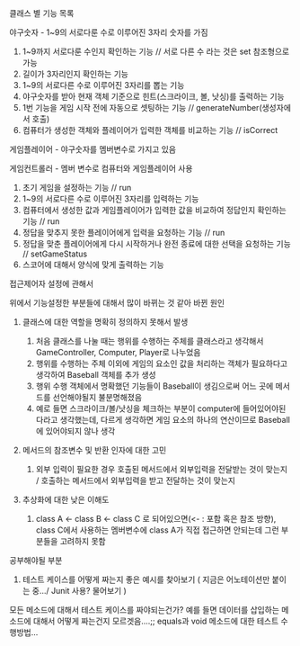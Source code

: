 클래스 별 기능 목록

야구숫자 - 1~9의 서로다룬 수로 이루어진 3자리 숫자를 가짐
1. 1~9까지 서로다룬 수인지 확인하는 기능 // 서로 다른 수 라는 것은 set 참조형으로 가능 
2. 길이가 3자리인지 확인하는 기능 
3. 1~9의 서로다른 수로 이루어진 3자리를 뽑는 기능 
4. 야구숫자를 받아 현재 객체 기준으로 힌트(스크라이크, 볼, 낫싱)를 출력하는 기능
5. 1번 기능을 게임 시작 전에 자동으로 셋팅하는 기능 // generateNumber(생성자에서 호출)
6. 컴퓨터가 생성한 객체와 플레이어가 입력한 객체를 비교하는 기능 // isCorrect

게임플레이어 - 야구숫자를 멤버변수로 가지고 있음


게임컨트롤러 - 멤버 변수로 컴퓨터와 게임플레이어 사용
1. 초기 게임을 설정하는 기능 // run
2. 1~9의 서로다른 수로 이루어진 3자리를 입력하는 기능
3. 컴퓨터에서 생성한 값과 게임플레이어가 입력한 값을 비교하여 정답인지 확인하는 기능 // run
4. 정답을 맞추지 못한 플레이어에게 입력을 요청하는 기능 // run
5. 정답을 맞춘 플레이어에게 다시 시작하거나 완전 종료에 대한 선택을 요청하는 기능 // setGameStatus
6. 스코어에 대해서 양식에 맞게 출력하는 기능

접근제어자 설정에 관해서 

위에서 기능설정한 부분들에 대해서 많이 바뀌는 것 같아
바뀐 원인 
1. 클래스에 대한 역할을 명확히 정의하지 못해서 발생
   1. 처음 클래스를 나눌 때는 행위를 수행하는 주체를 클래스라고 생각해서 GameController, Computer, Player로 나누었음
   2. 행위를 수행하는 주체 이외에 게임의 요소인 값을 처리하는 객체가 필요하다고 생각하여 Baseball 객체를 추가 생성
   3. 행위 수행 객체에서 명확했던 기능들이 Baseball이 생김으로써 어느 곳에 메서드를 선언해야될지 불분명해졌음
   4. 예로 들면 스크라이크/볼/낫싱을 체크하는 부분이 computer에 들어있어야된다라고 생각했는데, 다르게 생각하면 게임 요소의 하나의 연산이므로 Baseball에 있어야되지 않나 생각
   
2. 메서드의 참조변수 및 반환 인자에 대한 고민
   1. 외부 입력이 필요한 경우 호출된 메서드에서 외부입력을 전달받는 것이 맞는지 / 호출하는 메서드에서 외부입력을 받고 전달하는 것이 맞는지
   
3. 추상화에 대한 낮은 이해도
   1. class A <- class B <- class C 로 되어있으면(<- : 포함 혹은 참조 방향), class C에서 사용하는 멤버변수에 class A가 직접 접근하면 안되는데 그런 부분들을 고려하지 못함

공부해야될 부분
1. 테스트 케이스를 어떻게 짜는지 좋은 예시를 찾아보기 ( 지금은 어노테이션만 붙이는 중.../ Junit 사용? 물어보기 )

모든 메소드에 대해서 테스트 케이스를 짜야되는건가? 예를 들면 데이터를 삽입하는 메소드에 대해서 어떻게 짜는건지 모르겟음....;;
equals과 void 메소드에 대한 테스트 수행방법...